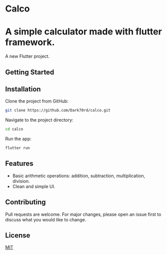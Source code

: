 # Calco
A simple calculator made with flutter framework.
=======

A new Flutter project.

## Getting Started

## Installation

Clone the project from GitHub:

```bash
git clone https://github.com/Dark70rd/calco.git
```

Navigate to the project directory:
```bash
cd calco
```

Run the app:
```bash
flutter run
```

## Features
   - Basic arithmetic operations: addition, subtraction, multiplication, division.
   - Clean and simple UI.
   
## Contributing
   Pull requests are welcome. 
   For major changes, please open an issue first to discuss what you would like to change.

## License
   [MIT](LICENSE)
